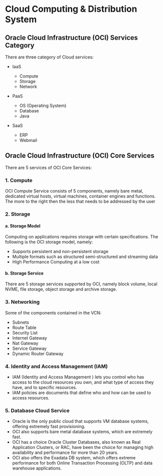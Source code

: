 # Cloud Computing & Distribution System

## Oracle Cloud Infrastructure (OCI) Services Category
There are three category of Cloud services:
- IaaS 
	- Compute
	- Storage
	- Network

- PaaS 
	- OS (Operating System)
	- Database
	- Java

- SaaS
	- ERP
	- Webmail


## Oracle Cloud Infrastructure (OCI) Core Services
There are 5 services of OCI Core Services:
### 1. Compute
OCI Compute Service consists of 5 components, namely bare metal, dedicated virtual hosts, virtual machines, container engines and functions. The more to the right then the less that needs to be addressed by the user
### 2. Storage
#### a. Storage Model
Computing on applications requires storage with certain specifications. The following is the OCI storage model, namely: 
- Supports persistent and non-persistent storage 
- Multiple formats such as structured semi-structured and streaming data 
- High Performance Computing at a low cost 
#### b. Storage Service
There are 5 storage services supported by OCI, namely block volume, local NVME, file storage, object storage and archive storage.

### 3. Networking
Some of the components contained in the VCN:
- Subnets
- Route Table
- Security List
- Internet Gateway
- Nat Gateway
- Service Gateway
- Dynamic Router Gateway
### 4. Identity and Access Management (IAM)
- IAM (Identity and Access Management ) lets you control who has access to the cloud resources you own, and what type of access they have, and to specific resources.
- IAM policies are documents that define who and how can be used to access resources.

### 5. Database Cloud Service
- Oracle is the only public cloud that supports VM database systems, offering extremely fast provisioning.
- OCI also supports bare metal database systems, which are extremely fast.
- OCI has a choice Oracle Cluster Databases, also known as Real Application Clusters, or RAC, have been the choice for managing high availability and performance for more than 20 years.
- OCI also offers the Exadata DB system, which offers extreme performance for both Online Transaction Processing (OLTP) and data warehouse applications.


